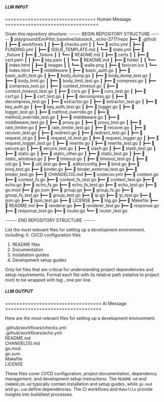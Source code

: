 ##### LLM INPUT #####
================================ Human Message =================================

Given this repository structure:
------ BEGIN REPOSITORY STRUCTURE ------
📂 playground/EnvPilot_baseline/labstack__echo-2717/repo
┣━━ 📂 .github
┃   ┣━━ 📂 workflows
┃   ┃   ┣━━ 📄 checks.yml
┃   ┃   ┗━━ 📄 echo.yml
┃   ┣━━ 📄 FUNDING.yml
┃   ┣━━ 📄 ISSUE_TEMPLATE.md
┃   ┗━━ 📄 stale.yml
┣━━ 📂 _fixture
┃   ┣━━ 📂 _fixture
┃   ┃   ┗━━ 📄 README.md
┃   ┣━━ 📂 certs
┃   ┃   ┣━━ 📄 cert.pem
┃   ┃   ┣━━ 📄 key.pem
┃   ┃   ┗━━ 📄 README.md
┃   ┣━━ 📂 folder
┃   ┃   ┗━━ 📄 index.html
┃   ┣━━ 📂 images
┃   ┃   ┗━━ 📄 walle.png
┃   ┣━━ 📄 favicon.ico
┃   ┗━━ 📄 index.html
┣━━ 📂 middleware
┃   ┣━━ 📄 basic_auth.go
┃   ┣━━ 📄 basic_auth_test.go
┃   ┣━━ 📄 body_dump.go
┃   ┣━━ 📄 body_dump_test.go
┃   ┣━━ 📄 body_limit.go
┃   ┣━━ 📄 body_limit_test.go
┃   ┣━━ 📄 compress.go
┃   ┣━━ 📄 compress_test.go
┃   ┣━━ 📄 context_timeout.go
┃   ┣━━ 📄 context_timeout_test.go
┃   ┣━━ 📄 cors.go
┃   ┣━━ 📄 cors_test.go
┃   ┣━━ 📄 csrf.go
┃   ┣━━ 📄 csrf_test.go
┃   ┣━━ 📄 decompress.go
┃   ┣━━ 📄 decompress_test.go
┃   ┣━━ 📄 extractor.go
┃   ┣━━ 📄 extractor_test.go
┃   ┣━━ 📄 key_auth.go
┃   ┣━━ 📄 key_auth_test.go
┃   ┣━━ 📄 logger.go
┃   ┣━━ 📄 logger_test.go
┃   ┣━━ 📄 method_override.go
┃   ┣━━ 📄 method_override_test.go
┃   ┣━━ 📄 middleware.go
┃   ┣━━ 📄 middleware_test.go
┃   ┣━━ 📄 proxy.go
┃   ┣━━ 📄 proxy_test.go
┃   ┣━━ 📄 rate_limiter.go
┃   ┣━━ 📄 rate_limiter_test.go
┃   ┣━━ 📄 recover.go
┃   ┣━━ 📄 recover_test.go
┃   ┣━━ 📄 redirect.go
┃   ┣━━ 📄 redirect_test.go
┃   ┣━━ 📄 request_id.go
┃   ┣━━ 📄 request_id_test.go
┃   ┣━━ 📄 request_logger.go
┃   ┣━━ 📄 request_logger_test.go
┃   ┣━━ 📄 rewrite.go
┃   ┣━━ 📄 rewrite_test.go
┃   ┣━━ 📄 secure.go
┃   ┣━━ 📄 secure_test.go
┃   ┣━━ 📄 slash.go
┃   ┣━━ 📄 slash_test.go
┃   ┣━━ 📄 static.go
┃   ┣━━ 📄 static_other.go
┃   ┣━━ 📄 static_test.go
┃   ┣━━ 📄 static_windows.go
┃   ┣━━ 📄 timeout.go
┃   ┣━━ 📄 timeout_test.go
┃   ┣━━ 📄 util.go
┃   ┗━━ 📄 util_test.go
┣━━ 📄 .editorconfig
┣━━ 📄 bind.go
┣━━ 📄 bind_test.go
┣━━ 📄 binder.go
┣━━ 📄 binder_external_test.go
┣━━ 📄 binder_test.go
┣━━ 📄 CHANGELOG.md
┣━━ 📄 codecov.yml
┣━━ 📄 context.go
┣━━ 📄 context_fs.go
┣━━ 📄 context_fs_test.go
┣━━ 📄 context_test.go
┣━━ 📄 echo.go
┣━━ 📄 echo_fs.go
┣━━ 📄 echo_fs_test.go
┣━━ 📄 echo_test.go
┣━━ 📄 go.mod
┣━━ 📄 go.sum
┣━━ 📄 group.go
┣━━ 📄 group_fs.go
┣━━ 📄 group_fs_test.go
┣━━ 📄 group_test.go
┣━━ 📄 ip.go
┣━━ 📄 ip_test.go
┣━━ 📄 json.go
┣━━ 📄 json_test.go
┣━━ 📄 LICENSE
┣━━ 📄 log.go
┣━━ 📄 Makefile
┣━━ 📄 README.md
┣━━ 📄 renderer.go
┣━━ 📄 renderer_test.go
┣━━ 📄 response.go
┣━━ 📄 response_test.go
┣━━ 📄 router.go
┗━━ 📄 router_test.go

------ END REPOSITORY STRUCTURE ------

List the most relevant files for setting up a development environment, including:
0. CI/CD configuration files
1. README files
2. Documentation
3. Installation guides
4. Development setup guides

Only list files that are critical for understanding project dependencies and setup requirements.
Format each file with its relative path (relative to project root) to be wrapped with tag <file> </file>, one per line.
##### LLM OUTPUT #####
================================== Ai Message ==================================

Here are the most relevant files for setting up a development environment:

<file>.github/workflows/checks.yml</file>  
<file>.github/workflows/echo.yml</file>  
<file>README.md</file>  
<file>CHANGELOG.md</file>  
<file>go.mod</file>  
<file>go.sum</file>  
<file>Makefile</file>  
<file>LICENSE</file>  

These files cover CI/CD configuration, project documentation, dependency management, and development setup instructions. The `README.md` and `CHANGELOG.md` typically contain installation and setup guides, while `go.mod` and `go.sum` define dependencies. The CI workflows and `Makefile` provide insights into build/test processes.